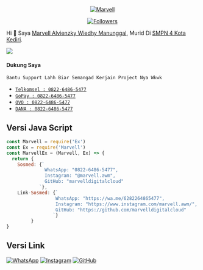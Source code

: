 <!--
  Title: Marvell
  Description: Bukan Programmer, Cuman Gabut Wkwk
  Author: Marvell
  -->


<p align="center">
<a href="https://github.com/marvelldigitalcloud"><img title="Marvell" src="https://img.shields.io/badge/GitHub-marvelldigitalcloud-red.svg?style=for-the-badge&logo=github"></a>
</p>
<p align="center">
<a href="https://github.com/marvelldigitalcloud/followers"><img title="Followers" src="https://img.shields.io/github/followers/marvelldigitalcloud?color=blue&style=flat-square"></a>
<p>

Hi 👋 Saya [Marvell Alvienzky Wiedhy Manunggal](https://github.com/marvelldigitalcloud), Murid Di [SMPN 4 Kota Kediri](https://www.smpn4kotakediri.sch.id/).

[![](https://img.shields.io/badge/Umur-14-green)](https://wa.me/6282264865477)

#### Dukung Saya
```
Bantu Support Lahh Biar Semangad Kerjain Project Nya Wkwk
```
* [`Telkomsel : 0822-6486-5477`](#) 
* [`GoPay : 0822-6486-5477`](#) 
* [`OVO : 0822-6486-5477`](#) 
* [`DANA : 0822-6486-5477`](#) 

## Versi Java Script
```js
const Marvell = require('Ex') 
const Ex = require('Marvell')
const MarvellEx = (Marvell, Ex) => {
  return {
    Sosmed: {`
              WhatsApp: "0822-6486-5477", 
              Instagram: "@marvell.awm", 
              GitHub: "marvelldigitalcloud"
            `}, 
    Link-Sosmed: {`
                  WhatsApp: "https://wa.me/6282264865477",
                  Instagram: "https://www.instagram.com/marvell.awm/",
                  GitHub: "https://github.com/marvelldigitalcloud"
                 `}
         }
}
```

## Versi Link
[![WhatsApp](https://img.icons8.com/fluent/40/000000/whatsapp.png)](https://api.whatsapp.com/send?phone=6282264865477&text=Halo+Marvell)
[![Instagram](https://img.icons8.com/fluent/40/000000/instagram-new.png)](https://instagram.com/marvell.awm)
[![GitHub](https://img.icons8.com/fluent/40/000000/github.png)](https://github.com/marvelldigitalcloud)
